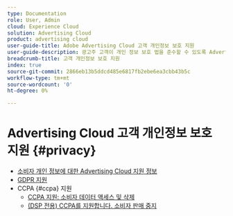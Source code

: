 ```yaml
---
type: Documentation
role: User, Admin
cloud: Experience Cloud
solution: Advertising Cloud
product: advertising cloud
user-guide-title: Adobe Advertising Cloud 고객 개인정보 보호 지원
user-guide-description: 광고주 고객이 개인 정보 보호 법을 준수할 수 있도록 Advertising Cloud이 제공하는 보안 및 개인 정보 컨트롤에 대해 알아봅니다.
breadcrumb-title: 고객 개인정보 보호 지원
index: true
source-git-commit: 2866eb13b5ddcd485e6817fb2ebe6ea3cbb43b5c
workflow-type: tm+mt
source-wordcount: '0'
ht-degree: 0%

---
```



# Advertising Cloud 고객 개인정보 보호 지원 {#privacy}

+ [소비자 개인 정보에 대한 Advertising Cloud 지원 정보](/help/privacy/home.md)
+ [GDPR 지원](/help/privacy/ad-cloud-gdpr.md)
+ CCPA {#ccpa} 지원
   + [CCPA 지원: 소비자 데이터 액세스 및 삭제](/help/privacy/ad-cloud-ccpa-access-delete.md)
   + [(DSP 전용) CCPA를 지원합니다. 소비자 판매 중지](/help/privacy/ad-cloud-ccpa-opt-out-of-sale.md)

